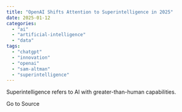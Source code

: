 ```yaml
---
title: "OpenAI Shifts Attention to Superintelligence in 2025"
date: 2025-01-12
categories: 
  - "ai"
  - "artificial-intelligence"
  - "data"
tags: 
  - "chatgpt"
  - "innovation"
  - "openai"
  - "sam-altman"
  - "superintelligence"
---
```


Superintelligence refers to AI with greater-than-human capabilities.

Go to Source
